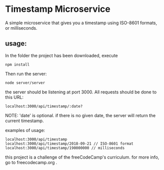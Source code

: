 # Timestamp Microservice
A simple microservice that gives you a timestamp using ISO-8601 formats, or milliseconds.

## usage:

In the folder the project has been downloaded, execute
```
npm install
```

Then run the server:
```
node server/server
```

the server should be listening at port 3000. 
All requests should be done to this URL:
```
localhost:3000/api/timestamp/:date?
```
NOTE: 'date' is optional. if there is no given date, the server will return the current timestamp.

examples of usage:

```
localhost:3000/api/timestamp
localhost:3000/api/timestamp/2018-09-21 // ISO-8601 format
localhost:3000/api/timestamp/190000000 // milliseconds
```

this project is a challenge of the freeCodeCamp's curriculum. for more info, go to freecodecamp.org .
